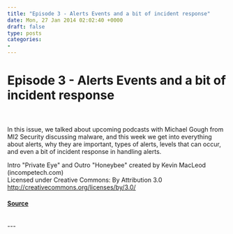 ```yaml
---
title: "Episode 3 - Alerts Events and a bit of incident response"
date: Mon, 27 Jan 2014 02:02:40 +0000
draft: false
type: posts
categories: 
- 
---
```

# Episode 3 - Alerts Events and a bit of incident response

<br/>

<br/>
In this issue, we talked about upcoming podcasts with Michael Gough from MI2 Security discussing malware, and this week we get into everything about alerts, why they are important, types of alerts, levels that can occur, and even a bit of incident response in handling alerts.

Intro "Private Eye" and Outro "Honeybee" created by Kevin MacLeod (incompetech.com)   
Licensed under Creative Commons: By Attribution 3.0  
http://creativecommons.org/licenses/by/3.0/

#### [Source](http://brakeingsecurity.com/episode-3-alerts-events-and-a-bit-of-incident-response)

<br/>
---
